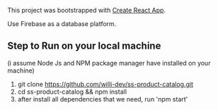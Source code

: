 This project was bootstrapped with [Create React App](https://github.com/facebookincubator/create-react-app).

Use Firebase as a database platform.

## Step to Run on your local machine
(i assume Node Js and NPM package manager have installed on your machine)
1. git clone https://github.com/willi-dev/ss-product-catalog.git
2. cd ss-product-catalog && npm install
3. after install all dependencies that we need, run 'npm start'
